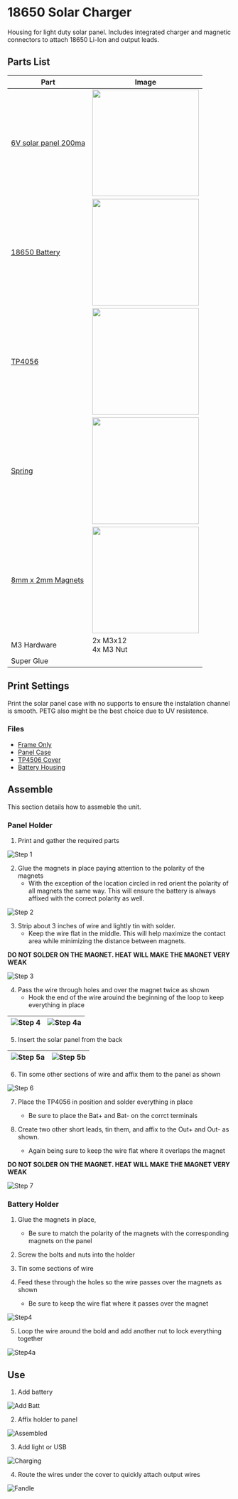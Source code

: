 # 18650 Solar Charger 

Housing for light duty solar panel. Includes integrated charger and magnetic connectors to attach 18650 Li-Ion and output leads.  

## Parts List

| Part | Image | 
| --- | --- |
| [6V solar panel 200ma](https://www.amazon.com/uxcell-200mA-Solar-Module-Charger/dp/B073Y8P7R9) | <img src="./images/panel.jpg" width=240/> |
| [18650 Battery](https://www.amazon.com/HAKADI-2000mAh-Rechargeable-PackEnergy-Discharge/dp/B09C5XDJF6/) | <img src="./images/batt.jpg" width=240/> |
| [TP4056](https://www.amazon.com/Mudder-Pieces-Charging-Battery-Protection/dp/B087Q915LF/) | <img src="./images/tp4506.jpg" width=240/> |
| [Spring](https://www.homedepot.com/p/Everbilt-Spring-Assortment-Kit-84-Pack-13554/203133714) | <img src="./images/springs.jpg" width=240/> |
| [8mm x 2mm Magnets](https://www.amazon.com/FINDMAG-Multi-Use-Refrigerator-Whiteboard-Neodymium/dp/B09BB1VT4J/) | <img src="./images/magnets.jpg" width=240/> | 
| M3 Hardware | 2x M3x12 <br> 4x M3 Nut | 
| Super Glue |  | 

## Print Settings 
Print the solar panel case with no supports to ensure the instalation channel is smooth. PETG also might be the best choice due to UV resistence.   

### Files 

  * [Frame Only](./files/frame_only.stl) 
  * [Panel Case](./files/panel_case.stl)
  * [TP4506 Cover](./files/tp4506_cover.stl)
  * [Battery Housing](./files/batt_housing.stl)

## Assemble
This section details how to assmeble the unit. 

### Panel Holder
1. Print and gather the required parts  

  ![Step 1](./images/step1.jpg)

2. Glue the magnets in place paying attention to the polarity of the magnets  
    * With the exception of the location circled in red orient the polarity of all magnets the same way. This will ensure the battery is always affixed with the correct polarity as well.  

  ![Step 2](./images/step2a.jpg)

3. Strip about 3 inches of wire and lightly tin with solder. 
    * Keep the wire flat in the middle. This will help maximize the contact area while minimizing the distance between magnets.  
  
  **DO NOT SOLDER ON THE MAGNET. HEAT WILL MAKE THE MAGNET VERY WEAK**

  ![Step 3](./images/step3b.jpg)

4. Pass the wire through holes and over the magnet twice as shown
      * Hook the end of the wire arouind the beginning of the loop to keep everything in place

  | ![Step 4](./images/step4.jpg) | ![Step 4a](./images/step4a.jpg) |
  | --- | --- |

5. Insert the solar panel from the back

  | ![Step 5a](./images/step5a.jpg) | ![Step 5b](./images/step5b.jpg) |
  | --- | --- |

6. Tin some other sections of wire and affix them to the panel as shown 

  ![Step 6](./images/step6.jpg)

7. Place the TP4056 in position and solder everything in place
    * Be sure to place the Bat+ and Bat- on the corrct terminals 

8. Create two other short leads, tin them, and affix to the Out+ and Out- as shown. 
    * Again being sure to keep the wire flat where it overlaps the magnet

  **DO NOT SOLDER ON THE MAGNET. HEAT WILL MAKE THE MAGNET VERY WEAK**
  
  ![Step 7](./images/step7.jpg)

### Battery Holder

1. Glue the magnets in place, 
    * Be sure to match the polarity of the magnets with the corresponding magnets on the panel

2. Screw the bolts and nuts into the holder 

3. Tin some sections of wire 

4. Feed these through the holes so the wire passes over the magnets as shown
    * Be sure to keep the wire flat where it passes over the magnet 

  ![Step4](./images/stepb2.jpg)

5. Loop the wire around the bold and add another nut to lock everything together

  ![Step4a](./images/stepb2a.jpg)


## Use 

1. Add battery 

  ![Add Batt](./images/add_batt.jpg)

2. Affix holder to panel 
  
  ![Assembled](./images/assembled.jpg)

3. Add light or USB

  ![Charging](./images/add_light.jpg)

4. Route the wires under the cover to quickly attach output wires 

  ![Fandle](./images/access.jpg)

